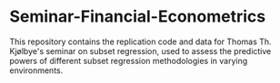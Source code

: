 # Seminar-Financial-Econometrics

This repository contains the replication code and data for Thomas Th. Kjølbye's seminar on subset regression, used to assess the predictive powers of different subset regression methodologies in varying environments. 
